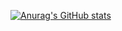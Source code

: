 [![Anurag's GitHub stats](https://github-readme-stats.vercel.app/api?username=callumJohnG)](https://github.com/anuraghazra/github-readme-stats)
